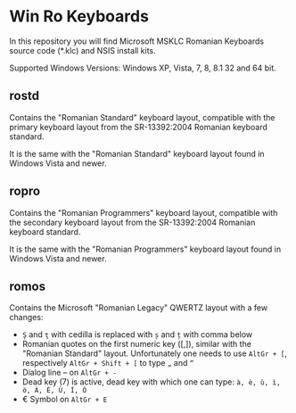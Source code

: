 # Win Ro Keyboards

In this repository you will find Microsoft MSKLC Romanian Keyboards source code (*.klc) and NSIS install kits.

Supported Windows Versions: Windows XP, Vista, 7, 8, 8.1 32 and 64 bit.

## rostd

Contains the "Romanian Standard" keyboard layout, compatible with the primary keyboard layout from the SR-13392:2004 Romanian keyboard standard.

It is the same with the "Romanian Standard" keyboard layout found in Windows Vista and newer.

## ropro

Contains the "Romanian Programmers" keyboard layout, compatible with the secondary keyboard layout from the SR-13392:2004 Romanian keyboard standard.

It is the same with the "Romanian Programmers" keyboard layout found in Windows Vista and newer.

## romos

Contains the Microsoft "Romanian Legacy" QWERTZ layout with a few changes:

- `Ş` and `ţ` with cedilla is replaced with `ș` and `ț` with comma below
- Romanian quotes on the first numeric key ([,]), similar with the "Romanian Standard" layout. Unfortunately one needs to use `AltGr + [`, respectively `AltGr + Shift + [` to type `„` and `”`
- Dialog line – on `AltGr + -`
- Dead key (7) is active, dead key with which one can type: `à, è, ù, ì, ò, À, È, Ù, Ì, Ò`
- € Symbol on `AltGr + E`